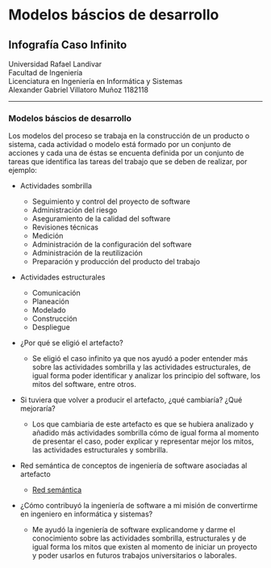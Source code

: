 # Modelos báscios de desarrollo
## Infografía Caso Infinito
Universidad Rafael Landivar </br>
Facultad de Ingeniería </br>
Licenciatura en Ingeniería en Informática y Sistemas </br>
Alexander Gabriel Villatoro Muñoz 1182118 </br>

<hr>

### Modelos báscios de desarrollo

Los modelos del proceso se trabaja en la construcción de un producto o sistema, cada actividad o modelo está formado por un conjunto de acciones y cada una de éstas se encuenta definida por un conjunto de tareas que identifica las tareas del trabajo que se deben de realizar, por ejemplo:

- Actividades sombrilla
    - Seguimiento y control del proyecto de software
    - Administración del riesgo
    - Aseguramiento de la calidad del software
    - Revisiones técnicas
    - Medición
    - Administración de la configuración del software
    - Administración de la reutilización
    - Preparación y producción del producto del trabajo

- Actividades estructurales
    - Comunicación
    - Planeación
    - Modelado
    - Construcción
    - Despliegue

- ¿Por qué se eligió el artefacto? </br>

    - Se eligió el caso infinito ya que nos ayudó a poder entender más sobre las actividades sombrilla y las actividades estructurales, de igual forma poder identificar y analizar los principio del software, los mitos del software, entre otros.

- Si tuviera que volver a producir el artefacto, ¿qué cambiaría? ¿Qué mejoraría?

    - Los que cambiaria de este artefacto es que se hubiera analizado y añadido más actividades sombrilla cómo de igual forma al momento de presentar el caso, poder explicar y representar mejor los mitos, las actividades estructurales y sombrilla.

- Red semántica de conceptos de ingeniería de software asociadas al artefacto

    - [Red semántica](https://drive.google.com/file/d/1f1jyh8C_7m2LbONpiB55NmnAhJsq-tp5/view?usp=sharing)

- ¿Cómo contribuyó la ingeniería de software a mi misión de convertirme en ingeniero 
en informática y sistemas?

    - Me ayudó la ingeniería de software explicandome y darme el conocimiento sobre las actividades sombrilla, estructurales y de igual forma los mitos que existen al momento de iniciar un proyecto y poder usarlos en futuros trabajos universitarios o laborales.
    
    





